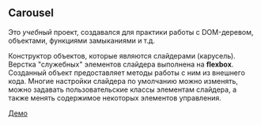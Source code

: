 ## Carousel

Это *учебный* проект, создавался для практики работы с DOM-деревом, объектами, функциями замыканиями и т.д.<br>

Конструктор объектов, которые являются слайдерами (карусель). Верстка "служебных" элементов слайдера выполнена на **flexbox**. Созданный объект предоставляет методы работы с ним из внешнего кода. Многие настройки слайдера по умолчанию можно изменять, можно задавать пользовательские классы элементам слайдера, а также менять содержимое некоторых элементов управления.

[Демо](https://theeeita.github.io/demos/carousel_demo/)
